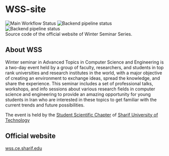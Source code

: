 # WSS-site
![Main Workflow Status](https://github.com/Winter-Seminar-Series/WSS-site/workflows/Main%20Workflow/badge.svg?branch=master)
![Backend pipeline status](https://github.com/Winter-Seminar-Series/WSS-site/actions/workflows/backend.yml/badge.svg?branch=master)
![Backend pipeline status](https://github.com/Winter-Seminar-Series/WSS-site/actions/workflows/frontend.yml/badge.svg?branch=master)  
Source code of the official website of Winter Seminar Series.


## About WSS
Winter seminar in Advanced Topics in Computer Science and Engineering is a two-day event held by a group of faculty, researchers, and students in top rank universities and research institutes in the world, with a major objective of creating an environment to exchange ideas, spread the knowledge, and share the experience. This seminar includes a set of professional talks, workshops, and info sessions about various research fields in computer science and engineering to provide an amazing opportunity for young students in Iran who are interested in these topics to get familiar with the current trends and future possibilities.

The event is held by the [Student Scientific Chapter](http://ssc.ce.sharif.edu) of [Sharif University of Technology](http://sharif.edu)

## Official website
[wss.ce.sharif.edu](http://wss.ce.sharif.edu)
